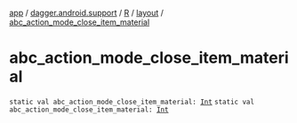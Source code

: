 [app](../../../index.md) / [dagger.android.support](../../index.md) / [R](../index.md) / [layout](index.md) / [abc_action_mode_close_item_material](./abc_action_mode_close_item_material.md)

# abc_action_mode_close_item_material

`static val abc_action_mode_close_item_material: `[`Int`](https://kotlinlang.org/api/latest/jvm/stdlib/kotlin/-int/index.html)
`static val abc_action_mode_close_item_material: `[`Int`](https://kotlinlang.org/api/latest/jvm/stdlib/kotlin/-int/index.html)